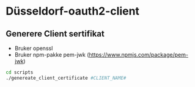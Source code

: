 # Düsseldorf-oauth2-client

## Generere Client sertifikat
* Bruker openssl
* Bruker npm-pakke pem-jwk (https://www.npmjs.com/package/pem-jwk)

```bash
cd scripts
./genereate_client_certificate #CLIENT_NAME#
```